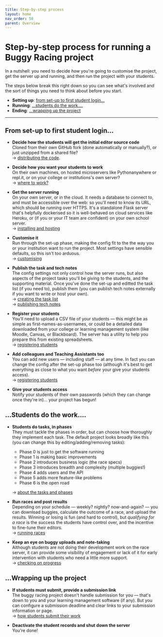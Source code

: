 ```yaml
---
title: Step-by-step process
layout: home
nav_order: 50
parent: Overview
---
```


# Step-by-step process for running a Buggy Racing project

In a nutshell: you need to decide _how_ you're going to customise the project,
get the server up and running, and then run the project with your students.

The steps below break this right down so you can see what's involved
and the sort of things you need to think about before you start.

* **Setting up**: [from set-up to first student login...](#from-set-up-to-first-student-login)
* **Running**: [...students do the work....](#students-do-the-work)
* **Ending**: […wrapping up the project](#wrapping-up-the-project)

---

## From set-up to first student login...

* **Decide how the students will get the initial editor source code**  
  Cloned from their own GitHub fork (done automatically or manually?), or just
  unzipped from a shared file?  
  → [distributing the code](../buggy-editor/distributing-the-code).

* **Decide how you want your students to work**  
  On their own machines, on hosted microservers like Pythonanywhere or repl.it,
  or on your college or institutions's own server?  
  → [where to work?](../buggy-editor/running-where)

* **Get the server running**  
  On your own server, or in the cloud. It needs a database to connect to, and
  must be accessible over the web: so you'll need to know its URL, which should
  be running over HTTPS. It's a standalone Flask server that's helpfully
  dockerised so it is well-behaved on cloud services like Heroku, or (if you or
  your IT team are confident) on your own school server.  
  → [installing and hosting](../hosting)
  
* **Customise it**  
  Run through the set-up phase, making the config fit to the the way you or
  your institution want to run the project. Most settings have sensible
  defaults, so this isn't too arduous.  
  → [customising](../customising)

* **Publish the task and tech notes**  
  The config settings not only control how the server runs, but also aspects of
  the project tasks you'll be giving to the students, and the supporting
  material. Once you've done the set-up and editted the task list (if you need
  to), publish them (you can publish tech notes externally if you want to
  write or host your own).  
  → [creating the task list](../customising/tasks)  
  → [publishing tech notes](../static-content/tech-notes)  

* **Register your students**  
  You'll need to upload a CSV file of your students — this might be as simple as
  first-names-as-usernames, or could be a detailed data downloaded from your
  college or learning management system (like Moodle, Canvas, or Blackboard).
  The server has a utility to help you prepare this from existing spreadsheets.  
  → [registering students](../registering-users/spreadsheet)  

* **Add colleagues and Teaching Assistants too**  
  You can add new users — including staff — at any time. In fact you can
  change the config after the set-up phase too (although it's best to get
  everything as close to what you want _before_ your give your students access).  
  → [registering students](../registering-users/single)  

* **Give your students access**  
  Notify your students of their own passwords (which they can change once
  they're in)... your project has begun!


## ...Students do the work....

* **Students do tasks, in phases**  
  They must tackle the phases in order, but can choose how thoroughly they
  implement each task. The default project looks broadly like this (you can
  change this by editing/adding/removing tasks):
  * Phase 0 is just to get the software running
  * Phase 1 is making basic improvements
  * Phase 2 introduces business logic (the race specs)
  * Phase 3 introduces breadth and complexity (multiple buggies!)
  * Phase 4 adds users and the API
  * Phase 5 adds more feature-like problems
  * Phase 6 is the open road
  
  → [about the tasks and phases](../teaching/tasks-and-phases)  


* **Run races and post results**  
  Depending on your schedule — weekly? nightly? now-and-again? — you can
  download buggies, calculate the outcome of a race, and upload the results.
  Winning or losing is fun (and hard to control), but _qualifying for a race_
  is the success the students have control over, and the incentive to fine-tune
  their editors.  
  → [running races](../running/running-races)  
  

* **Keep an eye on buggy uploads and note-taking**  
  Although students are not doing their development work on the race server, it
  can provide some visibility of engagement or lack of it for early intervention
  with students who need a little more support.  
  → [checking on progress](../teaching/progress)  
  

## ...Wrapping up the project

* **If students must submit, provide a submission link**  
  The buggy racing project doesn't handle submission for you — that's down to
  you and your learning management software (if any). But you can configure a
  submission deadline and clear links to your submission information or page.  
  → [how students submit their work](../teaching/submission)  

* **Deactivate the student records and shut down the server**  
  You're done!

